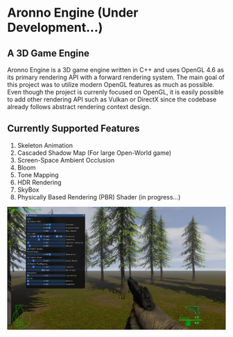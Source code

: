 # Aronno Engine (Under Development...)

## A 3D Game Engine
Aronno Engine is a 3D game engine written in C++ and uses OpenGL 4.6 as its primary rendering API with a forward rendering system.
The main goal of this project was to utilize modern OpenGL features as much as possible. Even though the project is currenly focused on OpenGL, 
it is easily possible to add other rendering API such as Vulkan or DirectX since the codebase already follows abstract rendering context design.

## Currently Supported Features

1. Skeleton Animation
2. Cascaded Shadow Map (For large Open-World game)
3. Screen-Space Ambient Occlusion
4. Bloom
5. Tone Mapping
6. HDR Rendering
7. SkyBox
8. Physically Based Rendering (PBR) Shader (in progress...)


![preview](media/demo-1.png)

